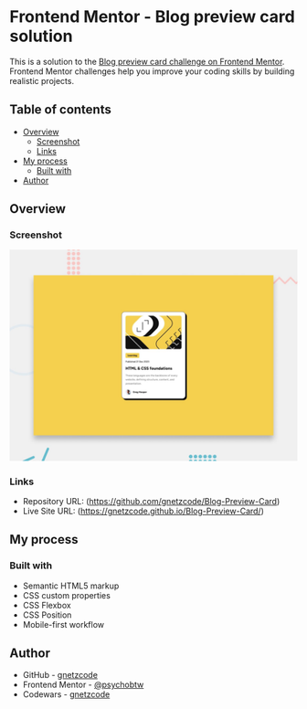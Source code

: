 # Frontend Mentor - Blog preview card solution

This is a solution to the [Blog preview card challenge on Frontend Mentor](https://www.frontendmentor.io/challenges/blog-preview-card-ckPaj01IcS). Frontend Mentor challenges help you improve your coding skills by building realistic projects. 

## Table of contents

- [Overview](#overview)
  - [Screenshot](#screenshot)
  - [Links](#links)
- [My process](#my-process)
  - [Built with](#built-with)
- [Author](#author)

## Overview

### Screenshot

![](preview.jpg)

### Links

- Repository URL: (https://github.com/gnetzcode/Blog-Preview-Card)
- Live Site URL: (https://gnetzcode.github.io/Blog-Preview-Card/)

## My process

### Built with

- Semantic HTML5 markup
- CSS custom properties
- CSS Flexbox
- CSS Position
- Mobile-first workflow

## Author

- GitHub - [gnetzcode](https://github.com/gnetzcode)
- Frontend Mentor - [@psychobtw](https://www.frontendmentor.io/profile/psychobtw)
- Codewars - [gnetzcode](https://www.codewars.com/users/gnetzcode)